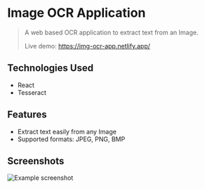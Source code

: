 # Image OCR  Application
> A web based OCR application to extract text from an Image.
> 
> Live demo: https://img-ocr-app.netlify.app/

## Technologies Used
- React
- Tesseract

## Features
- Extract text easily from any Image
- Supported formats: JPEG, PNG, BMP

## Screenshots
![Example screenshot](./img/screenshot.png)


